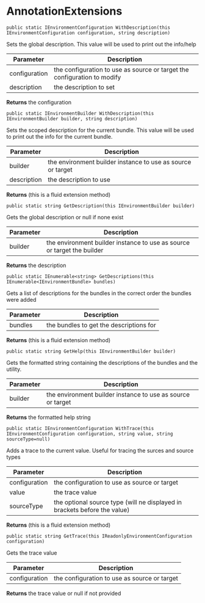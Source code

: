 # AnnotationExtensions


`public static IEnvironmentConfiguration WithDescription(this IEnvironmentConfiguration configuration, string description)`

  Sets the global description. This value will be used to print out the info/help

Parameter | Description 
 --------|--------
configuration | the configuration to use as source or target  the configuration to modify
description | the description to set

**Returns** the configuration


`public static IEnvironmentBuilder WithDescription(this IEnvironmentBuilder builder, string description)`

  Sets the scoped description for the current bundle. This value will be used to print out the info for the current bundle.

Parameter | Description 
 --------|--------
builder | the environment builder instance to use as source or target  
description | the description to use

**Returns** (this is a fluid extension method)


`public static string GetDescription(this IEnvironmentBuilder builder)`

  Gets the global description or null if none exist

Parameter | Description 
 --------|--------
builder | the environment builder instance to use as source or target  the builder

**Returns** the description


`public static IEnumerable<string> GetDescriptions(this IEnumerable<IEnvironmentBundle> bundles)`

  Gets a list of descriptions for the bundles in the correct order the bundles were added

Parameter | Description 
 --------|--------
bundles | the bundles to get the descriptions for 

**Returns** (this is a fluid extension method)


`public static string GetHelp(this IEnvironmentBuilder builder)`

  Gets the formatted string containing the descriptions of the bundles and the utility.

Parameter | Description 
 --------|--------
builder | the environment builder instance to use as source or target  

**Returns** the formatted help string


`public static IEnvironmentConfiguration WithTrace(this IEnvironmentConfiguration configuration, string value, string sourceType=null)`

  Adds a trace to the current value. Useful for tracing the surces and source types

Parameter | Description 
 --------|--------
configuration | the configuration to use as source or target  
value | the trace value
sourceType | the optional source type (will ne displayed in brackets before the value)

**Returns** (this is a fluid extension method)


`public static string GetTrace(this IReadonlyEnvironmentConfiguration configuration)`

  Gets the trace value

Parameter | Description 
 --------|--------
configuration | the configuration to use as source or target  

**Returns** the trace value or null if not provided